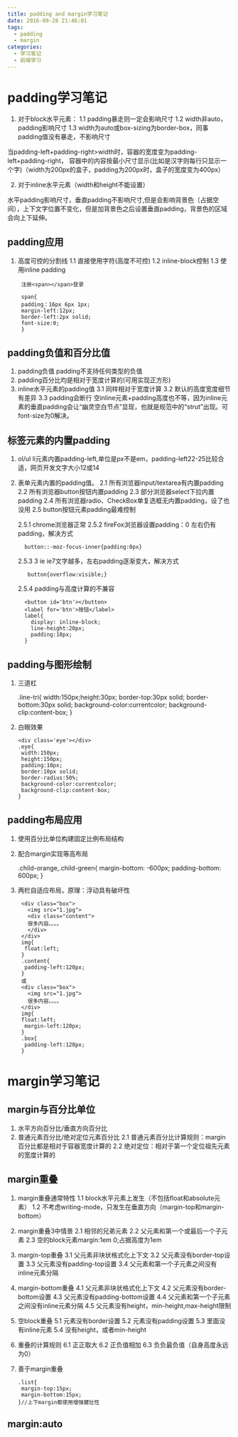 ```yaml
---
title: padding and margin学习笔记
date: 2016-09-28 21:46:01
tags: 
  - padding
  - margin
categories:
  - 学习笔记
  - 前端学习
---
```

# padding学习笔记

1. 对于block水平元素：
  1.1 padding暴走则一定会影响尺寸
  1.2 width非auto，padding影响尺寸
  1.3 width为auto或box-sizing为border-box，同事padding值没有暴走，不影响尺寸
<!-- more -->
 当padding-left+padding-right>width时，容器的宽度变为padding-left+padding-right，
容器中的内容按最小尺寸显示(比如是汉字则每行只显示一个字)（width为200px的盒子，padding为200px时，盒子的宽度变为400px）

2. 对于inline水平元素（width和height不能设置）

水平padding影响尺寸，垂直padding不影响尺寸,但是会影响背景色（占据空间），上下文字位置不变化，但是加背景色之后设置垂直padding，背景色的区域会向上下延伸。

## padding应用
1. 高度可控的分割线
1.1 直接使用字符(高度不可控)
1.2 inline-block控制
1.3 使用inline padding

    	注册<span></span>登录

    	span{
      	padding：16px 6px 1px;
      	margin-left:12px;
      	border-left:2px solid;
      	font-size:0;
    	}

## padding负值和百分比值
1. padding负值  padding不支持任何类型的负值
2. padding百分比均是相对于宽度计算的(可用实现正方形)
3. inline水平元素的padding值
  3.1 同样相对于宽度计算
  3.2 默认的高度宽度细节有差异
  3.3 padding会断行
  空inline元素+padding高度也不等，因为inline元素的垂直padding会让“幽灵空白节点”显现，也就是规范中的“strut”出现。可font-size为0解决。

## 标签元素的内置padding
1. ol/ul li元素内置padding-left,单位是px不是em，padding-left22-25比较合适，网页开发文字大小12或14
2. 表单元素内置的padding值。
  2.1 所有浏览器input/textarea有内置padding
  2.2 所有浏览器button按钮内置padding
  2.3 部分浏览器select下拉内置padding
  2.4 所有浏览器radio、CheckBox单复选框无内置padding，设了也没用
  2.5 button按钮元素padding最难控制

    2.5.1 chrome浏览器正常
    2.5.2 fireFox浏览器设置padding：0 左右仍有padding，解决方式

         button::-moz-focus-inner{padding:0px}

    2.5.3 3 ie
      ie7文字越多，左右padding逐渐变大，解决方式

          button{overflow:visible;}

    2.5.4 padding与高度计算的不兼容

         <button id='btn'></button>
         <label for='btn'>按钮</label>
         label{
           display: inline-block;
           line-height:20px;
           padding:10px;
         }

## padding与图形绘制
  1. 三道杠
          <div class='line-tri'></div>
          .line-tri{
            width:150px;height:30px;
            border-top:30px solid;
            border-bottom:30px solid;
            background-color:currentcolor;
            background-clip:content-box;
          }
  2. 白眼效果

         <div class='eye'></div>
         .eye{
          width:150px;
          height:150px;
          padding:10px;
          border:10px solid;
          border-radius:50%;
          background-color:currentcolor;
          background-clip:content-box;
         }
## padding布局应用
1. 使用百分比单位构建固定比例布局结构
2. 配合margin实现等高布局

      .child-orange,.child-green{
        margin-bottom: -600px;
        padding-bottom: 600px;
      }

3. 两栏自适应布局，原理：浮动具有破坏性

        <div class="box">
          <img src="1.jpg">
          <div class="content">
          很多内容。。。。
          </div>
        </div>
        img{
         float:left;
        }
        .content{
         padding-left:120px;
        }
        或
        <div class="box">
          <img src="1.jpg">
          很多内容。。。。
        </div>
        img{
        float:left;
         margin-left:120px;
        }
        .box{
         padding-left:120px;
        }

# margin学习笔记

## margin与百分比单位

1. 水平方向百分比/垂直方向百分比
2. 普通元素百分比/绝对定位元素百分比
  2.1 普通元素百分比计算规则：margin百分比都是相对于容器宽度计算的
  2.2 绝对定位：相对于第一个定位祖先元素的宽度计算的

## margin重叠
1. margin重叠通常特性
  1.1 block水平元素上发生（不包括float和absolute元素）
  1.2 不考虑writing-mode，只发生在垂直方向（margin-top和margin-bottom）
2. margin重叠3中情景
  2.1 相邻的兄弟元素
  2.2 父元素和第一个或最后一个子元素
  2.3 空的block元素margin:1em 0;占据高度为1em
3. margin-top重叠
  3.1 父元素非块状格式化上下文
  3.2 父元素没有border-top设置
  3.3 父元素没有padding-top设置
  3.4 父元素和第一个子元素之间没有inline元素分隔
4. margin-bottom重叠
  4.1 父元素非块状格式化上下文
  4.2 父元素没有border-bottom设置
  4.3 父元素没有padding-bottom设置
  4.4 父元素和第一个子元素之间没有inline元素分隔
  4.5 父元素没有height，min-height,max-height限制
5. 空block重叠
  5.1 元素没有border设置
  5.2 元素没有padding设置
  5.3 里面没有inline元素
  5.4 没有height，或者min-height
6. 重叠的计算规则
  6.1 正正取大
  6.2 正负值相加
  6.3 负负最负值（自身高度永远为0）
7. 善于margin重叠

       .list{
        margin-top:15px;
        margin-bottom:15px;
       }//上下margin都使用增强健壮性
## margin:auto
